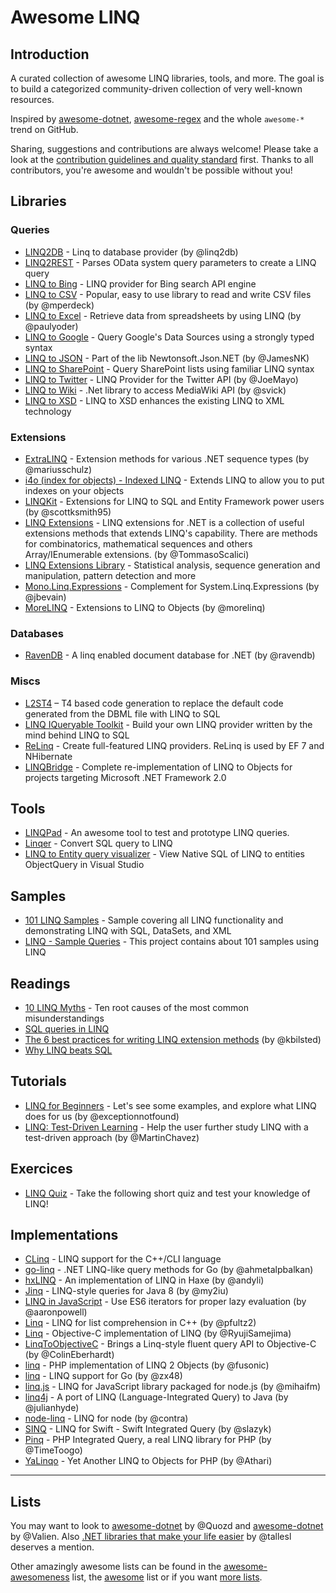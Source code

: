 <!--
  Title: Awesome LINQ
  Description: A curated list of amazingly awesome LINQ resources.
  Author: aloisdg
  -->

# Awesome LINQ

## Introduction

A curated collection of awesome LINQ libraries, tools, and more. The goal is to build a categorized community-driven collection of very well-known resources.

Inspired by [awesome-dotnet](https://github.com/quozd/awesome-dotnet), [awesome-regex](https://github.com/aloisdg/awesome-regex) and the whole `awesome-*` trend on GitHub.

Sharing, suggestions and contributions are always welcome! Please take a look at the [contribution guidelines and quality standard](https://github.com/aloisdg/awesome-linq/blob/master/CONTRIBUTING.md) first. Thanks to all contributors, you're awesome and wouldn't be possible without you!

## Libraries

### Queries

- [LINQ2DB](https://github.com/linq2db/linq2db) - Linq to database provider (by @linq2db)
- [LINQ2REST](https://linq2rest.codeplex.com) - Parses OData system query parameters to create a LINQ query
- [LINQ to Bing](https://linqtobing.codeplex.com) - LINQ provider for Bing search API engine
- [LINQ to CSV](https://github.com/mperdeck/LINQtoCSV) - Popular, easy to use library to read and write CSV files (by @mperdeck)
- [LINQ to Excel](https://github.com/paulyoder/LinqToExcel) - Retrieve data from spreadsheets by using LINQ (by @paulyoder)
- [LINQ to Google](http://www.codeplex.com/glinq) - Query Google's Data Sources using a strongly typed syntax
- [LINQ to JSON](http://james.newtonking.com/json/help/html/LINQtoJSON.htm) - Part of the lib Newtonsoft.Json.NET (by @JamesNK)
- [LINQ to SharePoint](http://linqtosharepoint.codeplex.com) - Query SharePoint lists using familiar LINQ syntax
- [LINQ to Twitter](https://github.com/JoeMayo/LinqToTwitter) - LINQ Provider for the Twitter API (by @JoeMayo)
- [LINQ to Wiki](https://github.com/svick/LINQ-to-Wiki) - .Net library to access MediaWiki API (by @svick)
- [LINQ to XSD](http://linqtoxsd.codeplex.com) - LINQ to XSD enhances the existing LINQ to XML technology

### Extensions

- [ExtraLINQ](https://github.com/mariusschulz/ExtraLINQ) - Extension methods for various .NET sequence types (by @mariusschulz)
- [i4o (index for objects) - Indexed LINQ](http://i4o.codeplex.com) - Extends LINQ to allow you to put indexes on your objects
- [LINQKit](https://github.com/scottksmith95/LINQKit) - Extensions for LINQ to SQL and Entity Framework power users (by @scottksmith95)
- [LINQ Extensions](https://github.com/TommasoScalici/LINQExtensions) - LINQ extensions for .NET is a collection of useful extensions methods that extends LINQ's capability. There are methods for combinatorics, mathematical sequences and others Array/IEnumerable extensions. (by @TommasoScalici)
- [LINQ Extensions Library](https://linqlib.codeplex.com) - Statistical analysis, sequence generation and manipulation, pattern detection and more
- [Mono.Linq.Expressions](https://github.com/jbevain/mono.linq.expressions) - Complement for System.Linq.Expressions (by @jbevain)
- [MoreLINQ](https://morelinq.github.io/) - Extensions to LINQ to Objects  (by @morelinq)

### Databases

- [RavenDB](https://github.com/ravendb/ravendb) - A linq enabled document database for .NET (by @ravendb)

### Miscs

- [L2ST4](http://l2st4.codeplex.com) – T4 based code generation to replace the default code generated from the DBML file with LINQ to SQL
- [LINQ IQueryable Toolkit](http://iqtoolkit.codeplex.com) - Build your own LINQ provider written by the mind behind LINQ to SQL
- [ReLinq](http://relinq.codeplex.com) - Create full-featured LINQ providers. ReLinq is used by EF 7 and NHibernate
- [LINQBridge](https://bitbucket.org/raboof/linqbridge) - Complete re-implementation of LINQ to Objects for projects targeting Microsoft .NET Framework 2.0
 
## Tools

- [LINQPad](http://www.linqpad.net) - An awesome tool to test and prototype LINQ queries.
- [Linqer](http://sqltolinq.com) - Convert SQL query to LINQ
- [LINQ to Entity query visualizer](https://visualstudiogallery.msdn.microsoft.com/99468ece-689b-481c-868c-19e00e0a4e69) - View Native SQL of LINQ to entities ObjectQuery in Visual Studio 

## Samples

- [101 LINQ Samples](https://code.msdn.microsoft.com/101-LINQ-Samples-3fb9811b) - Sample covering all LINQ functionality and demonstrating LINQ with SQL, DataSets, and XML
- [LINQ - Sample Queries](https://code.msdn.microsoft.com/LINQ-Sample-Queries-13a42a54) - This project contains about 101 samples using LINQ

## Readings

- [10 LINQ Myths](http://www.albahari.com/nutshell/10linqmyths.aspx) - Ten root causes of the most common misunderstandings
- [SQL queries in LINQ](http://www.codeducky.org/sql-queries-in-linq)
- [The 6 best practices for writing LINQ extension methods](http://firstclassthoughts.co.uk/Articles/Design/LINQExtensionMethodsBestPractices.html) (by @kbilsted)
- [Why LINQ beats SQL](https://www.linqpad.net/WhyLINQBeatsSQL.aspx)

## Tutorials

- [LINQ for Beginners](http://www.exceptionnotfound.net/linq-for-beginners/) - Let's see some examples, and explore what LINQ does for us (by @exceptionnotfound)
- [LINQ: Test-Driven Learning](https://github.com/MartinChavez/LINQ) - Help the user further study LINQ with a test-driven approach (by @MartinChavez)

## Exercices

- [LINQ Quiz](http://www.albahari.com/nutshell/linqquiz.aspx) - Take the following short quiz and test your knowledge of LINQ!

## Implementations

- [CLinq](https://linqextensions.codeplex.com/) - LINQ support for the C++/CLI language
- [go-linq](https://github.com/ahmetalpbalkan/go-linq) - .NET LINQ-like query methods for Go (by @ahmetalpbalkan)
- [hxLINQ](https://github.com/andyli/hxLINQ) - An implementation of LINQ in Haxe (by @andyli)
- [Jinq](https://github.com/my2iu/Jinq) - LINQ-style queries for Java 8 (by @my2iu)
- [LINQ in JavaScript](https://github.com/aaronpowell/linq-in-javascript) - Use ES6 iterators for proper lazy evaluation (by @aaronpowell)
- [Linq](https://github.com/pfultz2/Linq) - LINQ for list comprehension in C++ (by @pfultz2)
- [Linq](https://github.com/RyujiSamejima/Linq) - Objective-C implementation of LINQ (by @RyujiSamejima)
- [LinqToObjectiveC](https://github.com/ColinEberhardt/LinqToObjectiveC) - Brings a Linq-style fluent query API to Objective-C (by @ColinEberhardt)
- [linq](https://github.com/fusonic/linq) - PHP implementation of LINQ 2 Objects (by @fusonic)
- [linq](https://github.com/zx48/linq) - LINQ support for Go (by @zx48)
- [linq.js](https://github.com/mihaifm/linq) - LINQ for JavaScript library packaged for node.js (by @mihaifm)
- [linq4j](https://github.com/julianhyde/linq4j) - A port of LINQ (Language-Integrated Query) to Java (by @julianhyde)
- [node-linq](https://github.com/contra/node-linq) - LINQ for node (by @contra)
- [SINQ](https://github.com/slazyk/SINQ) - LINQ for Swift - Swift Integrated Query (by @slazyk)
- [Pinq](https://github.com/TimeToogo/Pinq) - PHP Integrated Query, a real LINQ library for PHP (by @TimeToogo)
- [YaLinqo](https://github.com/Athari/YaLinqo) - Yet Another LINQ to Objects for PHP (by @Athari)

---

## Lists

You may want to look to [awesome-dotnet](https://github.com/quozd/awesome-dotnet) by @Quozd and [awesome-dotnet](https://github.com/Valien/awesome-dotnet) by @Valien. Also [.NET libraries that make your life easier](https://github.com/tallesl/.NET-libraries-that-make-your-life-easier) by @tallesl deserves a mention.

Other amazingly awesome lists can be found in the [awesome-awesomeness](https://github.com/bayandin/awesome-awesomeness) list, the [awesome](https://github.com/sindresorhus/awesome) list or if you want [more lists](https://github.com/jnv/lists).
